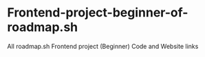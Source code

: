 # Frontend-project-beginner-of-roadmap.sh
All roadmap.sh Frontend project (Beginner) Code and Website links
